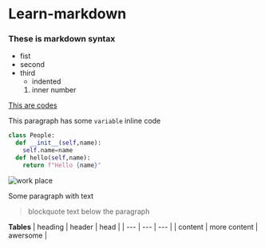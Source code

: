 # Learn-markdown

### These is  markdown syntax
- fist
- second
- third
  - indented
  1. inner number

[This are codes](github.com/ilmiddin17/leetcode-problems)


This paragraph has some `variable` inline code


```python
class People:
  def __init__(self,name):
    self.name=name
  def hello(self,name):
    return f"Hello {name}"
```

![work place](https://cdn.pixabay.com/photo/2019/07/14/16/27/pen-4337521_960_720.jpg)


Some paragraph with text
>blockquote text below the paragraph


**Tables**
| heading | header | head |
| --- | --- | --- |
| content | more content | awersome |

